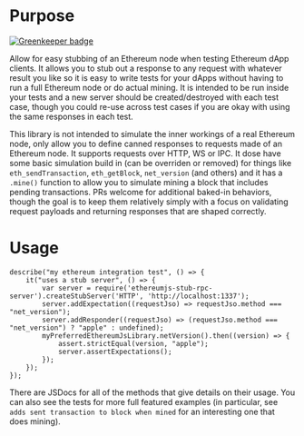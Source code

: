 # Purpose

[![Greenkeeper badge](https://badges.greenkeeper.io/ethereumjs/ethereumjs-stub-rpc-server.svg)](https://greenkeeper.io/)

Allow for easy stubbing of an Ethereum node when testing Ethereum dApp clients.  It allows you to stub out a response to any request with whatever result you like so it is easy to write tests for your dApps without having to run a full Ethereum node or do actual mining.  It is intended to be run inside your tests and a new server should be created/destroyed with each test case, though you could re-use across test cases if you are okay with using the same responses in each test.

This library is not intended to simulate the inner workings of a real Ethereum node, only allow you to define canned responses to requests made of an Ethereum node.  It supports requests over HTTP, WS or IPC.  It dose have some basic simulation build in (can be overriden or removed) for things like `eth_sendTransaction`, `eth_getBlock`, `net_version` (and others) and it has a `.mine()` function to allow you to simulate mining a block that includes pending transactions.  PRs welcome for additional baked-in behaviors, though the goal is to keep them relatively simply with a focus on validating request payloads and returning responses that are shaped correctly.

# Usage

```
describe("my ethereum integration test", () => {
	it("uses a stub server", () => {
		var server = require('ethereumjs-stub-rpc-server').createStubServer('HTTP', 'http://localhost:1337');
		server.addExpectation((requestJso) => requestJso.method === "net_version");
		server.addResponder((requestJso) => (requestJso.method === "net_version") ? "apple" : undefined);
		myPreferredEthereumJsLibrary.netVersion().then((version) => {
			assert.strictEqual(version, "apple");
			server.assertExpectations();
		});
	});
});
```

There are JSDocs for all of the methods that give details on their usage.  You can also see the tests for more full featured examples (in particular, see `adds sent transaction to block when mined` for an interesting one that does mining).
